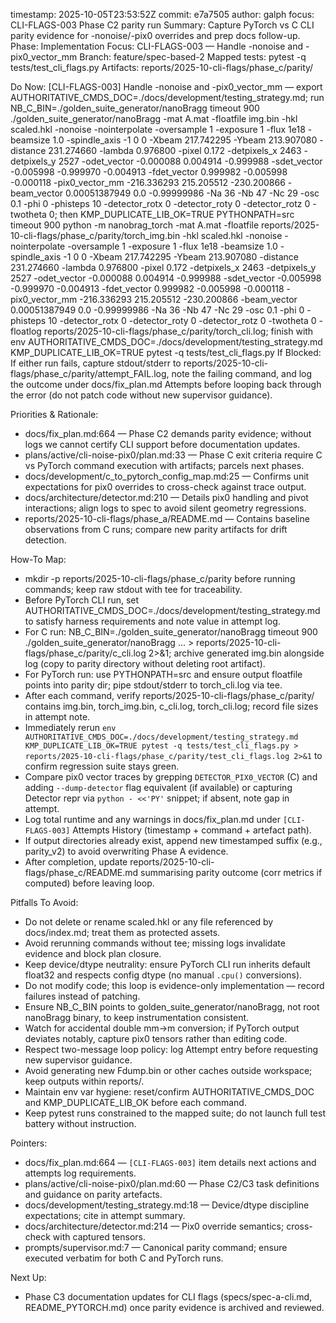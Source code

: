 timestamp: 2025-10-05T23:53:52Z
commit: e7a7505
author: galph
focus: CLI-FLAGS-003 Phase C2 parity run
Summary: Capture PyTorch vs C CLI parity evidence for -nonoise/-pix0 overrides and prep docs follow-up.
Phase: Implementation
Focus: CLI-FLAGS-003 — Handle -nonoise and -pix0_vector_mm
Branch: feature/spec-based-2
Mapped tests: pytest -q tests/test_cli_flags.py
Artifacts: reports/2025-10-cli-flags/phase_c/parity/

Do Now: [CLI-FLAGS-003] Handle -nonoise and -pix0_vector_mm — export AUTHORITATIVE_CMDS_DOC=./docs/development/testing_strategy.md; run NB_C_BIN=./golden_suite_generator/nanoBragg timeout 900 ./golden_suite_generator/nanoBragg -mat A.mat -floatfile img.bin -hkl scaled.hkl -nonoise -nointerpolate -oversample 1 -exposure 1 -flux 1e18 -beamsize 1.0 -spindle_axis -1 0 0 -Xbeam 217.742295 -Ybeam 213.907080 -distance 231.274660 -lambda 0.976800 -pixel 0.172 -detpixels_x 2463 -detpixels_y 2527 -odet_vector -0.000088 0.004914 -0.999988 -sdet_vector -0.005998 -0.999970 -0.004913 -fdet_vector 0.999982 -0.005998 -0.000118 -pix0_vector_mm -216.336293 215.205512 -230.200866 -beam_vector 0.00051387949 0.0 -0.99999986 -Na 36 -Nb 47 -Nc 29 -osc 0.1 -phi 0 -phisteps 10 -detector_rotx 0 -detector_roty 0 -detector_rotz 0 -twotheta 0; then KMP_DUPLICATE_LIB_OK=TRUE PYTHONPATH=src timeout 900 python -m nanobrag_torch -mat A.mat -floatfile reports/2025-10-cli-flags/phase_c/parity/torch_img.bin -hkl scaled.hkl -nonoise -nointerpolate -oversample 1 -exposure 1 -flux 1e18 -beamsize 1.0 -spindle_axis -1 0 0 -Xbeam 217.742295 -Ybeam 213.907080 -distance 231.274660 -lambda 0.976800 -pixel 0.172 -detpixels_x 2463 -detpixels_y 2527 -odet_vector -0.000088 0.004914 -0.999988 -sdet_vector -0.005998 -0.999970 -0.004913 -fdet_vector 0.999982 -0.005998 -0.000118 -pix0_vector_mm -216.336293 215.205512 -230.200866 -beam_vector 0.00051387949 0.0 -0.99999986 -Na 36 -Nb 47 -Nc 29 -osc 0.1 -phi 0 -phisteps 10 -detector_rotx 0 -detector_roty 0 -detector_rotz 0 -twotheta 0 -floatlog reports/2025-10-cli-flags/phase_c/parity/torch_cli.log; finish with env AUTHORITATIVE_CMDS_DOC=./docs/development/testing_strategy.md KMP_DUPLICATE_LIB_OK=TRUE pytest -q tests/test_cli_flags.py
If Blocked: If either run fails, capture stdout/stderr to reports/2025-10-cli-flags/phase_c/parity/attempt_FAIL.log, note the failing command, and log the outcome under docs/fix_plan.md Attempts before looping back through the error (do not patch code without new supervisor guidance).

Priorities & Rationale:
- docs/fix_plan.md:664 — Phase C2 demands parity evidence; without logs we cannot certify CLI support before documentation updates.
- plans/active/cli-noise-pix0/plan.md:33 — Phase C exit criteria require C vs PyTorch command execution with artifacts; parcels next phases.
- docs/development/c_to_pytorch_config_map.md:25 — Confirms unit expectations for pix0 overrides to cross-check against trace output.
- docs/architecture/detector.md:210 — Details pix0 handling and pivot interactions; align logs to spec to avoid silent geometry regressions.
- reports/2025-10-cli-flags/phase_a/README.md — Contains baseline observations from C runs; compare new parity artifacts for drift detection.

How-To Map:
- mkdir -p reports/2025-10-cli-flags/phase_c/parity before running commands; keep raw stdout with tee for traceability.
- Before PyTorch CLI run, set AUTHORITATIVE_CMDS_DOC=./docs/development/testing_strategy.md to satisfy harness requirements and note value in attempt log.
- For C run: NB_C_BIN=./golden_suite_generator/nanoBragg timeout 900 ./golden_suite_generator/nanoBragg ... > reports/2025-10-cli-flags/phase_c/parity/c_cli.log 2>&1; archive generated img.bin alongside log (copy to parity directory without deleting root artifact).
- For PyTorch run: use PYTHONPATH=src and ensure output floatfile points into parity dir; pipe stdout/stderr to torch_cli.log via tee.
- After each command, verify reports/2025-10-cli-flags/phase_c/parity/ contains img.bin, torch_img.bin, c_cli.log, torch_cli.log; record file sizes in attempt note.
- Immediately rerun `env AUTHORITATIVE_CMDS_DOC=./docs/development/testing_strategy.md KMP_DUPLICATE_LIB_OK=TRUE pytest -q tests/test_cli_flags.py > reports/2025-10-cli-flags/phase_c/parity/test_cli_flags.log 2>&1` to confirm regression suite stays green.
- Compare pix0 vector traces by grepping `DETECTOR_PIX0_VECTOR` (C) and adding `--dump-detector` flag equivalent (if available) or capturing Detector repr via `python - <<'PY'` snippet; if absent, note gap in attempt.
- Log total runtime and any warnings in docs/fix_plan.md under `[CLI-FLAGS-003]` Attempts History (timestamp + command + artefact path).
- If output directories already exist, append new timestamped suffix (e.g., parity_v2) to avoid overwriting Phase A evidence.
- After completion, update reports/2025-10-cli-flags/phase_c/README.md summarising parity outcome (corr metrics if computed) before leaving loop.

Pitfalls To Avoid:
- Do not delete or rename scaled.hkl or any file referenced by docs/index.md; treat them as protected assets.
- Avoid rerunning commands without tee; missing logs invalidate evidence and block plan closure.
- Keep device/dtype neutrality: ensure PyTorch CLI run inherits default float32 and respects config dtype (no manual `.cpu()` conversions).
- Do not modify code; this loop is evidence-only implementation — record failures instead of patching.
- Ensure NB_C_BIN points to golden_suite_generator/nanoBragg, not root nanoBragg binary, to keep instrumentation consistent.
- Watch for accidental double mm→m conversion; if PyTorch output deviates notably, capture pix0 tensors rather than editing code.
- Respect two-message loop policy: log Attempt entry before requesting new supervisor guidance.
- Avoid generating new Fdump.bin or other caches outside workspace; keep outputs within reports/.
- Maintain env var hygiene: reset/confirm AUTHORITATIVE_CMDS_DOC and KMP_DUPLICATE_LIB_OK before each command.
- Keep pytest runs constrained to the mapped suite; do not launch full test battery without instruction.

Pointers:
- docs/fix_plan.md:664 — `[CLI-FLAGS-003]` item details next actions and attempts log requirements.
- plans/active/cli-noise-pix0/plan.md:60 — Phase C2/C3 task definitions and guidance on parity artefacts.
- docs/development/testing_strategy.md:18 — Device/dtype discipline expectations; cite in attempt summary.
- docs/architecture/detector.md:214 — Pix0 override semantics; cross-check with captured tensors.
- prompts/supervisor.md:7 — Canonical parity command; ensure executed verbatim for both C and PyTorch runs.

Next Up:
- Phase C3 documentation updates for CLI flags (specs/spec-a-cli.md, README_PYTORCH.md) once parity evidence is archived and reviewed.
